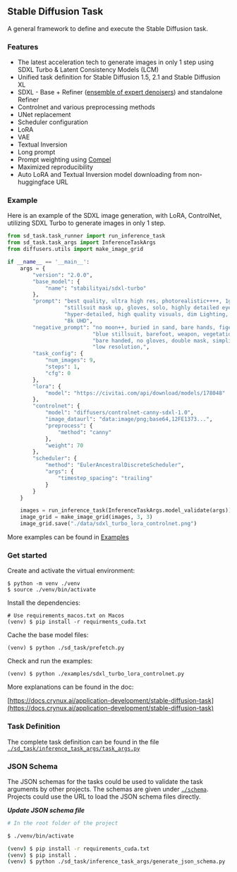 ## Stable Diffusion Task

A general framework to define and execute the Stable Diffusion task.


### Features

* The latest acceleration tech to generate images in only 1 step using SDXL Turbo & Latent Consistency Models (LCM)
* Unified task definition for Stable Diffusion 1.5, 2.1 and Stable Diffusion XL
* SDXL - Base + Refiner ([ensemble of expert denoisers](https://research.nvidia.com/labs/dir/eDiff-I/)) and standalone Refiner
* Controlnet and various preprocessing methods
* UNet replacement
* Scheduler configuration
* LoRA
* VAE
* Textual Inversion
* Long prompt
* Prompt weighting using [Compel](https://github.com/damian0815/compel)
* Maximized reproducibility
* Auto LoRA and Textual Inversion model downloading from non-huggingface URL


### Example

Here is an example of the SDXL image generation, with LoRA, ControlNet, 
utilizing SDXL Turbo to generate images in only 1 step.

```python
from sd_task.task_runner import run_inference_task
from sd_task.task_args import InferenceTaskArgs
from diffusers.utils import make_image_grid

if __name__ == '__main__':
    args = {
        "version": "2.0.0",
        "base_model": {
            "name": "stabilityai/sdxl-turbo"
        },
        "prompt": "best quality, ultra high res, photorealistic++++, 1girl, desert, full shot, dark stillsuit, "
                  "stillsuit mask up, gloves, solo, highly detailed eyes,"
                  "hyper-detailed, high quality visuals, dim Lighting, ultra-realistic, sharply focused, octane render,"
                  "8k UHD",
        "negative_prompt": "no moon++, buried in sand, bare hands, figerless gloves, "
                           "blue stillsuit, barefoot, weapon, vegetation, clouds, glowing eyes++, helmet, "
                           "bare handed, no gloves, double mask, simplified, abstract, unrealistic, impressionistic, "
                           "low resolution,",
        "task_config": {
            "num_images": 9,
            "steps": 1,
            "cfg": 0
        },
        "lora": {
            "model": "https://civitai.com/api/download/models/178048"
        },
        "controlnet": {
            "model": "diffusers/controlnet-canny-sdxl-1.0",
            "image_dataurl": "data:image/png;base64,12FE1373...",
            "preprocess": {
                "method": "canny"
            },
            "weight": 70
        },
        "scheduler": {
            "method": "EulerAncestralDiscreteScheduler",
            "args": {
                "timestep_spacing": "trailing"
            }
        }
    }

    images = run_inference_task(InferenceTaskArgs.model_validate(args))
    image_grid = make_image_grid(images, 3, 3)
    image_grid.save("./data/sdxl_turbo_lora_controlnet.png")
```
More examples can be found in [Examples](./examples)

### Get started

Create and activate the virtual environment:
```shell
$ python -m venv ./venv
$ source ./venv/bin/activate
```

Install the dependencies:
```shell
# Use requirements_macos.txt on Macos
(venv) $ pip install -r requirments_cuda.txt
```

Cache the base model files:
```shell
(venv) $ python ./sd_task/prefetch.py
```

Check and run the examples:
```shell
(venv) $ python ./examples/sdxl_turbo_lora_controlnet.py
```

More explanations can be found in the doc:

[https://docs.crynux.ai/application-development/stable-diffusion-task](https://docs.crynux.ai/application-development/stable-diffusion-task)

### Task Definition

The complete task definition can be found in the file [```./sd_task/inference_task_args/task_args.py```](sd_task/inference_task_args/task_args.py)

### JSON Schema

The JSON schemas for the tasks could be used to validate the task arguments by other projects.
The schemas are given under [```./schema```](./schema). Projects could use the URL to load the JSON schema files directly.

***Update JSON schema file***
```bash
# In the root folder of the project

$ ./venv/bin/activate

(venv) $ pip install -r requirements_cuda.txt
(venv) $ pip install .
(venv) $ python ./sd_task/inference_task_args/generate_json_schema.py
```
